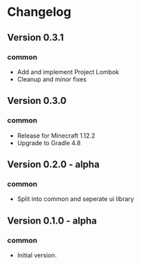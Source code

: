 # Changelog

## Version 0.3.1

### common
- Add and implement Project Lombok
- Cleanup and minor fixes

## Version 0.3.0

### common
- Release for Minecraft 1.12.2
- Upgrade to Gradle 4.8

## Version 0.2.0 - alpha

### common
- Split into common and seperate ui library


## Version 0.1.0 - alpha

### common
- Initial version.
